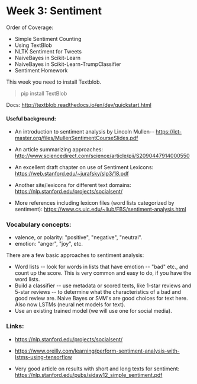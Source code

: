 # Week 3: Sentiment



Order of Coverage:

* Simple Sentiment Counting
* Using TextBlob
* NLTK Sentiment for Tweets
* NaiveBayes in Scikit-Learn
* NaiveBayes in Scikit-Learn-TrumpClassifier
* Sentiment Homework



This week you need to install Textblob.


> pip install TextBlob

Docs: http://textblob.readthedocs.io/en/dev/quickstart.html


#### Useful background:

* An introduction to sentiment analysis by Lincoln Mullen-- https://lct-master.org/files/MullenSentimentCourseSlides.pdf

* An article summarizing approaches: http://www.sciencedirect.com/science/article/pii/S2090447914000550

* An excellent draft chapter on use of Sentiment Lexicons: https://web.stanford.edu/~jurafsky/slp3/18.pdf

* Another site/lexicons for different text domains: https://nlp.stanford.edu/projects/socialsent/

* More references including lexicon files (word lists categorized by sentiment):
https://www.cs.uic.edu/~liub/FBS/sentiment-analysis.html


### Vocabulary concepts:

* valence, or polarity:  "positive", "negative", "neutral".
* emotion: "anger", "joy", etc.

There are a few basic approaches to sentiment analysis: 

* Word lists -- look for words in lists that have emotion -- "bad" etc., and count up the score.  This is very common and easy to do, if you have the word lists.
* Build a classifier -- use metadata or scored texts, like 1-star reviews and 5-star reviews -- to determine what the characteristics of a bad and good review are.  Naive Bayes or SVM's are good choices for text here.  Also now LSTMs (neural net models for text).
* Use an existing trained model (we will use one for social media).


### Links:

* https://nlp.stanford.edu/projects/socialsent/

* https://www.oreilly.com/learning/perform-sentiment-analysis-with-lstms-using-tensorflow

* Very good article on results with short and long texts for sentiment: https://nlp.stanford.edu/pubs/sidaw12_simple_sentiment.pdf


